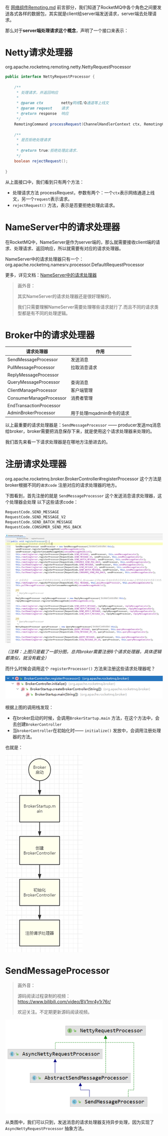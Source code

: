 在 [网络组件Remoting.md](网络组件Remoting.md) 前言部分，我们知道了RocketMQ中各个角色之间要发送各式各样的数据包，其实就是client给server端发送请求，server端去处理请求。

那么对于**server端处理请求这个概念**，声明了一个接口来表示：

# Netty请求处理器

org.apache.rocketmq.remoting.netty.NettyRequestProcessor

```java
public interface NettyRequestProcessor {

    /**
     * 处理请求，并返回响应
     *
     * @param ctx        netty网络I/O通道等上线文
     * @param request    请求
     * @return response  响应
     */
    RemotingCommand processRequest(ChannelHandlerContext ctx, RemotingCommand request) throws Exception;

    /**
     * 是否拒绝处理请求
     *
     * @return true:拒绝处理此请求.
     */
    boolean rejectRequest();

}
```

从上面接口中，我们看到只有两个方法：

- 处理请求方法 processRequest，参数有两个：一个`ctx`表示网络通道上线文，另一个`request`表示请求。
- `rejectRequest()`  方法，表示是否要拒绝处理此请求。



# NameServer中的请求处理器

在RocketMQ中，NameServer是作为server端的，那么就需要接收client端的请求、处理请求、返回响应，所以就需要有对应的请求处理器。

NameServer中的请求处理器只有一个：org.apache.rocketmq.namesrv.processor.DefaultRequestProcessor

更多，详见文档：[NameServer中的请求处理器](..\NameServer\请求处理器DefaultRequestProcessor.md)

> 画外音：
>
> 其实NameServer的请求处理器还是很好理解的，
>
> 我们只需要理解NameServer需要处理哪些请求就行了.而且不同的请求类型都是有不同的处理逻辑。
>





# Broker中的请求处理器

| 请求处理器 | 作用 |
| ---- | ---- |
|  SendMessageProcessor    | 发送消息 |
|  PullMessageProcessor    | 拉取消息请求 |
|  ReplyMessageProcessor    |      |
|  QueryMessageProcessor    | 查询消息 |
|  ClientManageProcessor    | 客户端管理 |
|  ConsumerManageProcessor    | 消费者管理 |
|  EndTransactionProcessor    |      |
|  AdminBrokerProcessor    | 用于处理mqadmin命令的请求 |



以上最重要的请求处理器是：`SendMessageProcessor` —— producer发送mq消息给broker，broker需要把消息保存下来，就是使用这个请求处理器来处理的。

我们首先来看一下请求处理器是在哪地方注册进去的。

# 注册请求处理器

org.apache.rocketmq.broker.BrokerController#registerProcessor 这个方法是broker根据不同的`请求code` 注册对应的请求处理器的地方。

下图看到，首先注册的就是 `SendMessageProcessor` 这个发送消息请求处理器，这个处理器会处理 以下这些请求code：

```
RequestCode.SEND_MESSAGE
RequestCode.SEND_MESSAGE_V2
RequestCode.SEND_BATCH_MESSAGE
RequestCode.CONSUMER_SEND_MSG_BACK
```

![image-20211112103638844](images/image-20211112103638844.png)

*（注释：上图只是截了一部分图，总共broker需要注册8个请求处理器，具体逻辑都类似，就没有截全）*



而什么时候会调用这个 `registerProcessor()` 方法来注册这些请求处理器呢？

![image-20211112104040113](images/image-20211112104040113.png)

根据上图的调用栈发现：

- 在broker启动的时候，会调用`BrokerStartup.main` 方法，在这个方法中，会去创建`BrokerController`
- 当`brokerController`在初始化时—— `initialize()` 发放中，会调用注册处理器的方法。

也就是：

![image-20211112104825810](images/image-20211112104825810.png)



# SendMessageProcessor

> 画外音：
>
> 源码阅读过程录制的视频：https://www.bilibili.com/video/BV1mr4y1r76r/
>
> 欢迎关注。不定期更新源码阅读视频。

![image-20211113005838866](images/image-20211113005838866.png)

从类图中，我们可以只到，发送消息的请求处理器支持异步处理，因为实现了 `AsyncNettyRequestProcessor` 抽象方法。









































